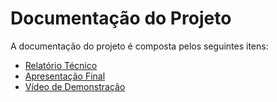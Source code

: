 # Documentação do Projeto

A documentação do projeto é composta pelos seguintes itens: 
 - [Relatório Técnico](relatorio/Relatorio%20Tecnico%20-%20TEMPLATE.md)
 - [Apresentação Final]([backlog.md](https://www.canva.com/design/DAF2OS0BhiY/nVY3uy4jw4sv1RIfWDElOA/view?utm_content=DAF2OS0BhiY&utm_campaign=designshare&utm_medium=link&utm_source=editor#1)https://www.canva.com/design/DAF2OS0BhiY/nVY3uy4jw4sv1RIfWDElOA/view?utm_content=DAF2OS0BhiY&utm_campaign=designshare&utm_medium=link&utm_source=editor#1)
  - [Vídeo de Demonstração](https://youtu.be/XdExoJaVtwY?si=8IeHbsuam5rkTkIn)

